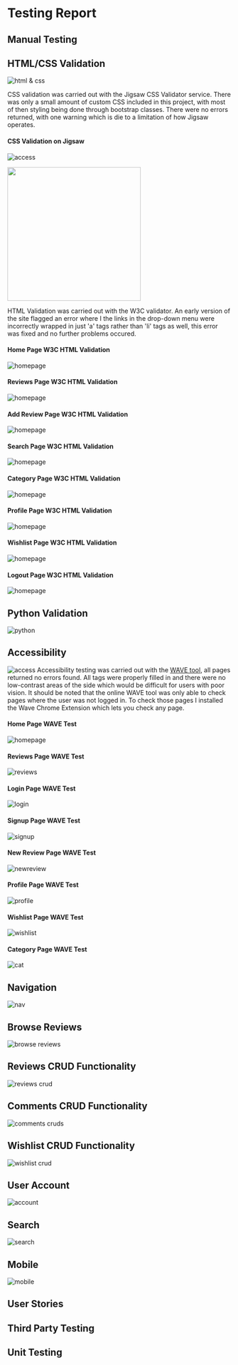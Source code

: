 # Testing Report

## Manual Testing

## HTML/CSS Validation
![html & css](./media/testing/spreadsheet/html_css.png)

CSS validation was carried out with the Jigsaw CSS Validator service. There was only a small amount of custom CSS included in this project, with most of then styling being done through bootstrap classes. There were no errors returned, with one warning which is die to a limitation of how Jigsaw operates.

#### CSS Validation on Jigsaw
![access](./media/testing/validation/css.png)

<img src="./media/testing/validation/css.png" width="300">

HTML Validation was carried out with the W3C validator. An early version of the site flagged an error where I the links in the drop-down menu were incorrectly wrapped in just 'a' tags rather than 'li' tags as well, this error was fixed and no further problems occured.

#### Home Page W3C HTML Validation
![homepage](./media/testing/validation/html/homepage.png)

#### Reviews Page W3C HTML Validation
![homepage](./media/testing/validation/html/reviews.png)

#### Add Review Page W3C HTML Validation
![homepage](./media/testing/validation/html/add_review.png)

#### Search Page W3C HTML Validation
![homepage](./media/testing/validation/html/searchpage.png)

#### Category Page W3C HTML Validation
![homepage](./media/testing/validation/html/category.png)

#### Profile Page W3C HTML Validation
![homepage](./media/testing/validation/html/profile_page.png)

#### Wishlist Page W3C HTML Validation
![homepage](./media/testing/validation/html/wishlist.png)

#### Logout Page W3C HTML Validation
![homepage](./media/testing/validation/html/logout.png)


## Python Validation
![python](./media/testing/spreadsheet/python.png)



## Accessibility
![access](./media/testing/spreadsheet/accessibility.png)
Accessibility testing was carried out with the [WAVE tool](https://wave.webaim.org/), all pages returned no errors found. All tags were properly filled in and there were no low-contrast areas of the side which would be difficult for users with poor vision. It should be noted that the online WAVE tool was only able to check pages where the user was not logged in. To check those pages I installed the Wave Chrome Extension which lets you check any page.

#### Home Page WAVE Test
![homepage](./media/testing/wave/wave_homepage.png)

#### Reviews Page WAVE Test
![reviews](./media/testing/wave/wave_reviews.png)

#### Login Page WAVE Test
![login](./media/testing/wave/wave_login.png)

#### Signup Page WAVE Test
![signup](./media/testing/wave/wave_signup.png)

#### New Review Page WAVE Test
![newreview](./media/testing/wave/wave_new_review.png)

#### Profile Page WAVE Test
![profile](./media/testing/wave/wave_profile.png)

#### Wishlist Page WAVE Test
![wishlist](./media/testing/wave/wave_wishlist.png)

#### Category Page WAVE Test
![cat](./media/testing/wave/wave_category.png)



## Navigation
![nav](./media/testing/spreadsheet/navigation.png)

## Browse Reviews
![browse reviews](./media/testing/spreadsheet/browse_reviews.png)

## Reviews CRUD Functionality
![reviews crud](./media/testing/spreadsheet/reviews_crud.png)

## Comments CRUD Functionality
![comments cruds](./media/testing/spreadsheet/comments_crud.png)

## Wishlist CRUD Functionality
![wishlist crud](./media/testing/spreadsheet/wishlist_crud.png)

## User Account
![account](./media/testing/spreadsheet/user_account.png)

## Search
![search](./media/testing/spreadsheet/search.png)

## Mobile
![mobile](./media/testing/spreadsheet/mobile_testing.png)

## User Stories

## Third Party Testing

## Unit Testing

